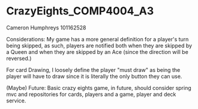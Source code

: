 # CrazyEights_COMP4004_A3
Cameron Humphreys 101162528

Considerations:
My game has a more general definition for a player's turn being skipped, as such, players are notified both
when they are skipped by a Queen and when they are skipped by an Ace (since the direction will be reversed.)

For card Drawing, I loosely define the player "must draw" as being the player will 
have to draw since it is literally the only button they can use.

(Maybe) Future:
Basic crazy eights game, in future, should consider spring mvc and repositories for cards, 
players and a game, player and deck service.
